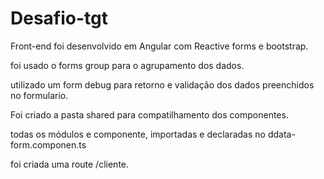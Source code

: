 # Desafio-tgt

Front-end foi desenvolvido em Angular com Reactive forms e bootstrap.

foi usado o forms group para o agrupamento dos dados.

utilizado um form debug para retorno e validação dos dados preenchidos no formulario.

Foi criado a pasta shared para compatilhamento dos componentes.

todas os módulos e componente, importadas e declaradas no ddata-form.componen.ts

foi criada uma route /cliente.
